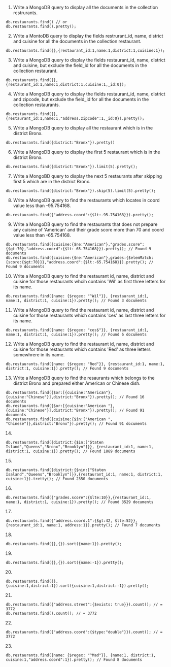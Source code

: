 1. Write a MongoDB query to display all the documents in the collection restrurants.

```
db.restaurants.find() // or
db.restaurants.find().pretty();

```

2. Write a MontoDB query to display the fields restrurant_id, name, district and cuisine for all the documents in the collection restaurant.

```
db.restaurants.find({},{restaurant_id:1,name:1,district:1,cuisine:1});

```

3. Write a MongoDB query to display the fields restaurant_id, name, district and cuisine, but exclude the field_id for all the documents in the collection restaurant.

```
db.restaurants.find({},{restaurant_id:1,name:1,district:1,cuisine:1,_id:0});

```

4. Write a MongoDB query to display the fields restaurant_id, name, district and zipcode, but exclude the field_id for all the documents in the collection restaurants.

```
db.restaurants.find({}, {restaurant_id:1,name:1,"address.zipcode":1,_id:0}).pretty();
```

5. Write a MongoDB query to display all the restaurant which is in the district Bronx.

```
db.restaurants.find({district:"Bronx"}).pretty()
```

6. Write a MongoDB query to display the first 5 restaurant which is in the district Bronx.

```
db.restaurants.find({district:"Bronx"}).limit(5).pretty();
```

7. Write a MongoBD query to display the next 5 restaurants after skipping first 5 which are in the district Bronx.

```
db.restaurants.find({district:"Bronx"}).skip(5).limit(5).pretty();
```

8. Write a MongoDB query to find the restaurants which locates in coord value less than -95.754168.

```
db.restaurants.find({"address.coord":{$lt:-95.754168}}).pretty();
```

9. Write a MongoDB query to find the restaurants that does not prepare any cuisine of 'American' and their grade score more than 70 and coord value less than -65.754168.

```
db.restaurants.find({cuisine:{$ne:"American"},"grades.score":{$gt:70},"address.coord":{$lt:-65.754168}}).pretty(); // Found 9 documents
db.restaurants.find({cuisine:{$ne:"American"},grades:{$elemMatch:{score:{$gt:70}}},"address.coord":{$lt:-65.754168}}).pretty(); // Found 9 documents
```

10. Write a MongoDB query to find the restaurant id, name, district and cuisine for those restaurants whcih contains 'Wil' as first three letters for its name.

```
db.restaurants.find({name: {$regex: "^Wil"}}, {restaurant_id:1, name:1, district:1, cuisine:1}).pretty(); // Found 3 documents

```

11. Write a MongoDB query to find the restaurant id, name, district and cuisine for those restaurants which contains 'ces' as last three letters for its name.

```
db.restaurants.find({name: {$regex: "ces$"}}, {restaurant_id:1, name:1, district:1, cuisine:1}).pretty(); // Found 6 documents

```

12. Write a MongoDB query to find the restaurant id, name, district and cuisine for those restaurants which contains 'Red' as three letters somewhrere in its name.

```
db.restaurants.find({name: {$regex: "Red"}}, {restaurant_id:1, name:1, district:1, cuisine:1}).pretty(); // Found 9 documents

```

13. Write a MongoDB query to find the resaurants which belongs to the district Bronx and prepared either American or Chinese dish.

```
db.restaurants.find({$or:[{cuisine:"American"}, {cuisine:"Chinese"}],district:"Bronx"}).pretty(); // Found 16 documents
db.restaurants.find({$or:[{cuisine:"American "}, {cuisine:"Chinese"}],district:"Bronx"}).pretty(); // Found 91 documents
db.restaurants.find({cuisine:{$in:["American ", "Chinese"]},district:"Bronx"}).pretty(); // Found 91 documents
```

14. 

```
db.restaurants.find({district:{$in:["Staten Island","Queens","Bronx","Brooklyn"]}}, {restaurant_id:1, name:1, district:1, cuisine:1}).pretty(); // Found 1889 documents
```

15. 

```
db.restaurants.find({district:{$nin:["Staten Isaland","Queens","Brooklyn"]}},{restaurant_id:1, name:1, district:1, cuisine:1}).tretty(); // Found 2350 documents
```

16. 

```
db.restaurants.find({"grades.score":{$lte:10}},{restaurant_id:1, name:1, district:1, cuisine:1}).pretty(); // Found 3529 documents
```

17. 

```
db.restaurants.find({"address.coord.1":{$gt:42, $lte:52}},{restaurant_id:1, name:1, address:1}).pretty(); // Found 7 documents
```

18. 

```
db.restaurants.find({},{}).sort({name:1}).pretty();
```

19. 

```
db.restaurants.find({},{}).sort({name:-1}).pretty();
```

20. 

```
db.restaurants.find({},{cuisine:1,district:1}).sort({cuisine:1,district:-1}).pretty();
```

21. 

```
db.restaurants.find({"address.street":{$exists: true}}).count(); // = 3772
db.restaurants.find().count(); // = 3772
```

22. 

```
db.restaurants.find({"address.coord":{$type:"double"}}).count(); // = 3772
```

23. 

```
db.restaurants.find({name: {$regex: "^Mad"}}, {name:1, district:1, cuisine:1,"address.coord":1}).pretty(); // Found 8 documents
```
